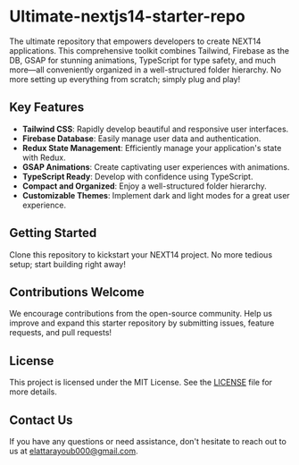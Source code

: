 # Ultimate-nextjs14-starter-repo

The ultimate repository that empowers developers to create NEXT14 applications. This comprehensive toolkit combines Tailwind, Firebase as the DB, GSAP for stunning animations, TypeScript for type safety, and much more—all conveniently organized in a well-structured folder hierarchy. No more setting up everything from scratch; simply plug and play!

## Key Features

- **Tailwind CSS**: Rapidly develop beautiful and responsive user interfaces.
- **Firebase Database**: Easily manage user data and authentication.
- **Redux State Management**: Efficiently manage your application's state with Redux.
- **GSAP Animations**: Create captivating user experiences with animations.
- **TypeScript Ready**: Develop with confidence using TypeScript.
- **Compact and Organized**: Enjoy a well-structured folder hierarchy.
- **Customizable Themes**: Implement dark and light modes for a great user experience.

## Getting Started

Clone this repository to kickstart your NEXT14 project. No more tedious setup; start building right away!

## Contributions Welcome

We encourage contributions from the open-source community. Help us improve and expand this starter repository by submitting issues, feature requests, and pull requests!

## License

This project is licensed under the MIT License. See the [LICENSE](LICENSE) file for more details.

## Contact Us

If you have any questions or need assistance, don't hesitate to reach out to us at [elattarayoub000@gmail.com](mailto:elattarayoub000@gmail.com).
